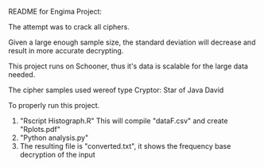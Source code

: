 README for Engima Project:

The attempt was to crack all ciphers. 

Given a large enough sample size, the standard deviation will decrease and 
result in more accurate decrypting.

This project runs on Schooner, thus it's data is scalable for the large data needed.

The cipher samples used wereof type Cryptor: Star of Java David

To properly run this project.
1) "Rscript Histograph.R" This will compile "dataF.csv" and create "Rplots.pdf"
2) "Python analysis.py"
3) The resulting file is "converted.txt", it shows the frequency base decryption of the input 
